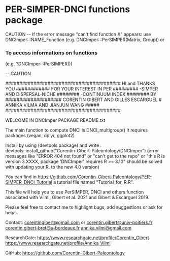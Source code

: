 # PER-SIMPER-DNCI functions package

CAUTION --
If the error message "can't find function X" appears:
use DNCImper:::NAME_Function 
(e.g. DNCImper:::PerSIMPER(Matrix, Group)) 
or
### To access informations on functions 
(e.g. ?DNCImper:::PerSIMPER())

-- CAUTION

#########################################
 HI and THANKS YOU ############
 FOR YOUR INTEREST IN PER #########
 -SIMPER AND DISPERSAL-NICHE ########
 -CONTINUUM INDEX       ########
 BY ####################
 CORENTIN GIBERT AND GILLES ESCARGUEL #
 ANNIKA VILMA AND JIANJUN WANG #####
#########################################

WELCOME IN DNCImper PACKAGE README.txt

The main function to compute DNCI is DNCI_multigroup()
It requires packages (vegan, dplyr, ggplot2)

Install by using (devtools package) and write : devtools::install_github("Corentin-Gibert-Paleontology/DNCImper")
(error messages like "ERROR 404 not found" or "can't get to the repo" or "this R is version 3.XXXX, package 'DNCImper' requires R >= 3.10" should be solved with updating your R. to the new 4.0 version)

You can find in https://github.com/Corentin-Gibert-Paleontology/PER-SIMPER-DNCI_Tutorial
a tutorial file named "Tutorial_for_R.R".

This file will help you to use PerSIMPER, 
DNCI and others function associated with
Vilmi, Gibert et al. 2021 and Gibert & Escarguel 
2019. 

Please feel free to contact me to highlight
bugs, add suggestions or ask for helps.

Contact: 
corentingibert@gmail.com 
or
corentin.gibert@univ-poitiers.fr 
corentin.gibert-bret@u-bordeaux.fr
annika.vilmi@gmail.com

ResearchGate:
https://www.researchgate.net/profile/Corentin_Gibert
https://www.researchgate.net/profile/Annika_Vilmi

GitHub: 
https://github.com/Corentin-Gibert-Paleontology



